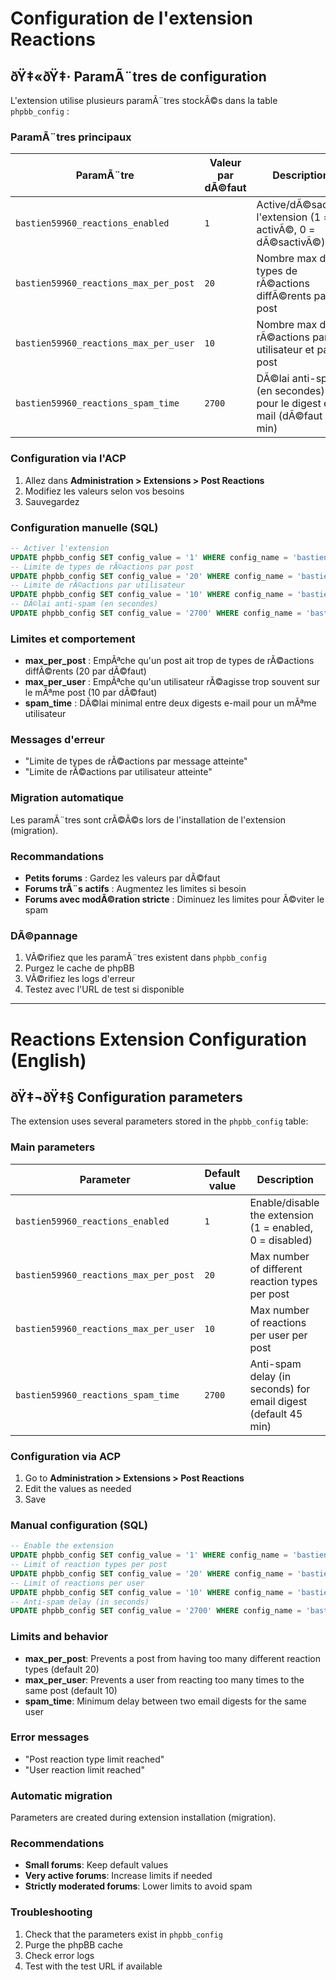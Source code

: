 # Configuration de l'extension Reactions

## ðŸ‡«ðŸ‡· ParamÃ¨tres de configuration

L'extension utilise plusieurs paramÃ¨tres stockÃ©s dans la table `phpbb_config` :

### ParamÃ¨tres principaux

| ParamÃ¨tre                                 | Valeur par dÃ©faut | Description                                                        |
|-------------------------------------------|------------------|--------------------------------------------------------------------|
| `bastien59960_reactions_enabled`          | `1`              | Active/dÃ©sactive l'extension (1 = activÃ©, 0 = dÃ©sactivÃ©)           |
| `bastien59960_reactions_max_per_post`     | `20`             | Nombre max de types de rÃ©actions diffÃ©rents par post                |
| `bastien59960_reactions_max_per_user`     | `10`             | Nombre max de rÃ©actions par utilisateur et par post                 |
| `bastien59960_reactions_spam_time`        | `2700`           | DÃ©lai anti-spam (en secondes) pour le digest e-mail (dÃ©faut 45 min) |

### Configuration via l'ACP

1. Allez dans **Administration > Extensions > Post Reactions**
2. Modifiez les valeurs selon vos besoins
3. Sauvegardez

### Configuration manuelle (SQL)

```sql
-- Activer l'extension
UPDATE phpbb_config SET config_value = '1' WHERE config_name = 'bastien59960_reactions_enabled';
-- Limite de types de rÃ©actions par post
UPDATE phpbb_config SET config_value = '20' WHERE config_name = 'bastien59960_reactions_max_per_post';
-- Limite de rÃ©actions par utilisateur
UPDATE phpbb_config SET config_value = '10' WHERE config_name = 'bastien59960_reactions_max_per_user';
-- DÃ©lai anti-spam (en secondes)
UPDATE phpbb_config SET config_value = '2700' WHERE config_name = 'bastien59960_reactions_spam_time';
```

### Limites et comportement

- **max_per_post** : EmpÃªche qu'un post ait trop de types de rÃ©actions diffÃ©rents (20 par dÃ©faut)
- **max_per_user** : EmpÃªche qu'un utilisateur rÃ©agisse trop souvent sur le mÃªme post (10 par dÃ©faut)
- **spam_time** : DÃ©lai minimal entre deux digests e-mail pour un mÃªme utilisateur

### Messages d'erreur

- "Limite de types de rÃ©actions par message atteinte"
- "Limite de rÃ©actions par utilisateur atteinte"

### Migration automatique

Les paramÃ¨tres sont crÃ©Ã©s lors de l'installation de l'extension (migration).

### Recommandations

- **Petits forums** : Gardez les valeurs par dÃ©faut
- **Forums trÃ¨s actifs** : Augmentez les limites si besoin
- **Forums avec modÃ©ration stricte** : Diminuez les limites pour Ã©viter le spam

### DÃ©pannage

1. VÃ©rifiez que les paramÃ¨tres existent dans `phpbb_config`
2. Purgez le cache de phpBB
3. VÃ©rifiez les logs d'erreur
4. Testez avec l'URL de test si disponible

---

# Reactions Extension Configuration (English)

## ðŸ‡¬ðŸ‡§ Configuration parameters

The extension uses several parameters stored in the `phpbb_config` table:

### Main parameters

| Parameter                                 | Default value | Description                                                        |
|--------------------------------------------|--------------|--------------------------------------------------------------------|
| `bastien59960_reactions_enabled`           | `1`          | Enable/disable the extension (1 = enabled, 0 = disabled)           |
| `bastien59960_reactions_max_per_post`      | `20`         | Max number of different reaction types per post                    |
| `bastien59960_reactions_max_per_user`      | `10`         | Max number of reactions per user per post                          |
| `bastien59960_reactions_spam_time`         | `2700`       | Anti-spam delay (in seconds) for email digest (default 45 min)     |

### Configuration via ACP

1. Go to **Administration > Extensions > Post Reactions**
2. Edit the values as needed
3. Save

### Manual configuration (SQL)

```sql
-- Enable the extension
UPDATE phpbb_config SET config_value = '1' WHERE config_name = 'bastien59960_reactions_enabled';
-- Limit of reaction types per post
UPDATE phpbb_config SET config_value = '20' WHERE config_name = 'bastien59960_reactions_max_per_post';
-- Limit of reactions per user
UPDATE phpbb_config SET config_value = '10' WHERE config_name = 'bastien59960_reactions_max_per_user';
-- Anti-spam delay (in seconds)
UPDATE phpbb_config SET config_value = '2700' WHERE config_name = 'bastien59960_reactions_spam_time';
```

### Limits and behavior

- **max_per_post**: Prevents a post from having too many different reaction types (default 20)
- **max_per_user**: Prevents a user from reacting too many times to the same post (default 10)
- **spam_time**: Minimum delay between two email digests for the same user

### Error messages

- "Post reaction type limit reached"
- "User reaction limit reached"

### Automatic migration

Parameters are created during extension installation (migration).

### Recommendations

- **Small forums**: Keep default values
- **Very active forums**: Increase limits if needed
- **Strictly moderated forums**: Lower limits to avoid spam

### Troubleshooting

1. Check that the parameters exist in `phpbb_config`
2. Purge the phpBB cache
3. Check error logs
4. Test with the test URL if available
